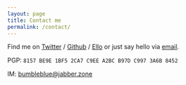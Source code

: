 ```yaml
---
layout: page
title: Contact me
permalink: /contact/
---
```


Find me on [Twitter][twitter] / [Github][github] / [Ello][ello] or just say hello via
<a href="mailto:&#101;&#105;&#108;&#101;&#101;&#110;&#64;&#98;&#117;&#109;&#98;&#108;&#101;&#46;&#98;&#108;&#117;&#101;">email</a>.

PGP: `8157 BE9E 1BF5 2CA7 C9EE A2BC B97D C997 3A6B 8452`

IM: bumbleblue@jabber.zone

[github]: https://github.com/flapperleenie
[twitter]: https://twitter.com/flapperleenie
[ello]: https://ello.co/bumbleblue
